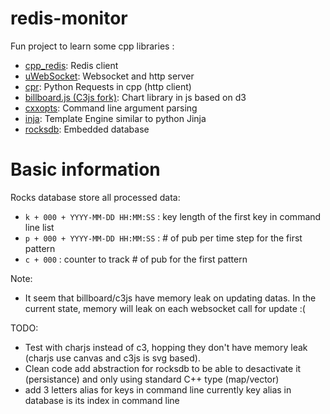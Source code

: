 # redis-monitor
Fun project to learn some cpp libraries :
- [cpp_redis](https://github.com/Cylix/cpp_redis): Redis client
- [uWebSocket](https://github.com/uNetworking/uWebSockets): Websocket and http server
- [cpr](https://github.com/whoshuu/cpr): Python Requests in cpp (http client)
- [billboard.js (C3js fork)](https://naver.github.io/billboard.js): Chart library in js based on d3
- [cxxopts](https://github.com/jarro2783/cxxopts): Command line argument parsing
- [inja](https://github.com/pantor/inja): Template Engine similar to python Jinja
- [rocksdb](https://github.com/facebook/rocksdb): Embedded database

# Basic information

Rocks database store all processed data:
- `k + 000 + YYYY-MM-DD HH:MM:SS` : key length of the first key in command line list
- `p + 000 + YYYY-MM-DD HH:MM:SS` : # of pub per time step for the first pattern
- `c + 000` : counter to track # of pub for the first pattern

Note: 
- It seem that billboard/c3js have memory leak on updating datas. In the current state, memory will leak on each websocket call for update :(

TODO:
- Test with charjs instead of c3, hopping they don't have memory leak (charjs use canvas and c3js is svg based).
- Clean code add abstraction for rocksdb to be able to desactivate it (persistance) and only using standard C++ type (map/vector)
- add 3 letters alias for keys in command line currently key alias in database is its index in command line 
